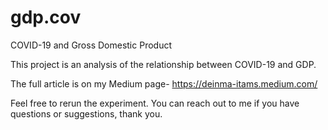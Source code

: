 # gdp.cov

COVID-19 and Gross Domestic Product

This project is an analysis of the relationship between COVID-19 and GDP.

The full article is on my Medium page- https://deinma-itams.medium.com/

Feel free to rerun the experiment. You can reach out to me if you have questions or suggestions, thank you.
